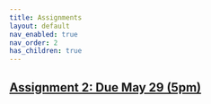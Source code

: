 ```yaml
---
title: Assignments
layout: default
nav_enabled: true
nav_order: 2
has_children: true
---
```


## [Assignment 2: Due May 29 (5pm)](assignment2.md)
